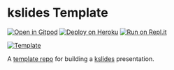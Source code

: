 # kslides Template

[![Open in Gitpod](https://gitpod.io/button/open-in-gitpod.svg)](https://gitpod.io/#https://github.com/pambrose/kslides-template)
[![Deploy on Heroku](https://www.herokucdn.com/deploy/button.svg)](https://heroku.com/deploy?template=https://github.com/pambrose/kslides-template)
[![Run on Repl.it](https://repl.it/badge/github/pambrose/kslides-template)](https://repl.it/github/pambrose/kslides-template)

[![Template](https://img.shields.io/badge/whatever%20text%20this%20is-template-blue?logo=facebook)](https://github.com/jtkeio/kslides-template/generate)

A [template repo](https://github.com/pambrose/kslides-template/generate) for building
a [kslides](https://github.com/pambrose/kslides) presentation.


